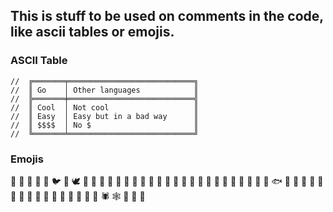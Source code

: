 ## This is stuff to be used on comments in the code, like ascii tables or emojis.

### ASCII Table

    //  ╔═══════╤════════════════════════════╗
    //  ║ Go    │ Other languages            ║
    //  ╠═══════╪════════════════════════════╣
    //  ║ Cool  │ Not cool                   ║
    //  ║ Easy  │ Easy but in a bad way      ║
    //  ║ $$$$  │ No $                       ║
    //  ╚═══════╧════════════════════════════╝

### Emojis

🐔 🐓 🐣 🐤 🐥 🐦 🐧 🕊️ 🦅 🦆 🦉 🦢 🦚 🦜 🦃 🦤 🦩 🦪 🦮 🐸 🐊 🐢 🦎 🐍 🐲 🐉 🦕 
🦖 🐳 🐋 🐬 🐟 🐠 🐡 🦈 🐙 🐚 🦀 🦞 🦐 🦑 🐌 🦋 🐛 🐜 🐝 🐞 🦗 🕷️ 🕸️ 🦂 🦟 🦠 